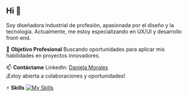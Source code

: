 ## Hi 👾

Soy diseñadora industrial de profesión, apasionada por el diseño y la tecnología. Actualmente, me estoy especializando en UX/UI y desarrollo front-end.

🌱 **Objetivo Profesional**
Buscando oportunidades para aplicar mis habilidades en proyectos innovadores.

📫 **Contáctame**
LinkedIn: [Daniela Morales](https://www.linkedin.com/in/daniela-morales-mel%C3%A9ndez-761660137/)  
¡Estoy abierta a colaboraciones y oportunidades!

⚡ **Skills**
[![My Skills](https://skillicons.dev/icons?i=js,html,css,figma,bootstrap,vue,ai,sass)](https://skillicons.dev)
